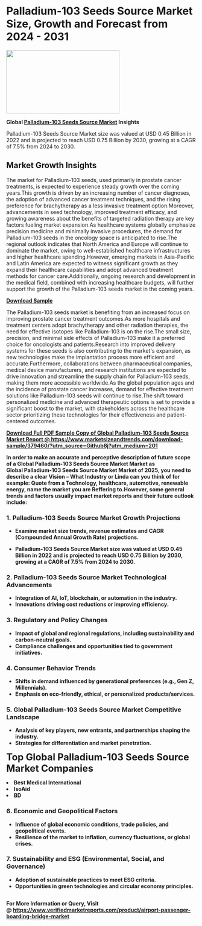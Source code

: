 <H1>Palladium-103 Seeds Source Market Size, Growth and Forecast from 2024 - 2031</H1><img class="aligncenter size-medium wp-image-584254" src="https://thirdeyenews.in/wp-content/uploads/2024/09/Global-Market-Research-300x168.jpeg" alt="" width="300" height="168" /><p><strong>Global&nbsp;<a href="https://www.marketsizeandtrends.com/download-sample/379460/?utm_source=Github8j?utm_medium=201">Palladium-103 Seeds Source Market</a> Insights</strong></p><p>Palladium-103 Seeds Source Market size was valued at USD 0.45 Billion in 2022 and is projected to reach USD 0.75 Billion by 2030, growing at a CAGR of 7.5% from 2024 to 2030.</p><p><h2>Market Growth Insights</h2> <p>The market for Palladium-103 seeds, used primarily in prostate cancer treatments, is expected to experience steady growth over the coming years.This growth is driven by an increasing number of cancer diagnoses, the adoption of advanced cancer treatment techniques, and the rising preference for brachytherapy as a less invasive treatment option.Moreover, advancements in seed technology, improved treatment efficacy, and growing awareness about the benefits of targeted radiation therapy are key factors fueling market expansion.As healthcare systems globally emphasize precision medicine and minimally invasive procedures, the demand for Palladium-103 seeds in the oncology space is anticipated to rise.The regional outlook indicates that North America and Europe will continue to dominate the market, owing to well-established healthcare infrastructures and higher healthcare spending.However, emerging markets in Asia-Pacific and Latin America are expected to witness significant growth as they expand their healthcare capabilities and adopt advanced treatment methods for cancer care.Additionally, ongoing research and development in the medical field, combined with increasing healthcare budgets, will further support the growth of the Palladium-103 seeds market in the coming years.</p> <p><strong><a href="#">Download Sample</a></strong></p> <p>The Palladium-103 seeds market is benefiting from an increased focus on improving prostate cancer treatment outcomes.As more hospitals and treatment centers adopt brachytherapy and other radiation therapies, the need for effective isotopes like Palladium-103 is on the rise.The small size, precision, and minimal side effects of Palladium-103 make it a preferred choice for oncologists and patients.Research into improved delivery systems for these seeds is also contributing to the market's expansion, as new technologies make the implantation process more efficient and accurate.Furthermore, collaborations between pharmaceutical companies, medical device manufacturers, and research institutions are expected to drive innovation and streamline the supply chain for Palladium-103 seeds, making them more accessible worldwide.As the global population ages and the incidence of prostate cancer increases, demand for effective treatment solutions like Palladium-103 seeds will continue to rise.The shift toward personalized medicine and advanced therapeutic options is set to provide a significant boost to the market, with stakeholders across the healthcare sector prioritizing these technologies for their effectiveness and patient-centered outcomes.</p> <p><strong><a href="#"></p><p><span class=""><strong>Download Full PDF Sample Copy of Global Palladium-103 Seeds Source Market Report</strong> @ <a href="https://www.marketsizeandtrends.com/download-sample/379460/?utm_source=Github8j?utm_medium=201" target="_blank">https://www.marketsizeandtrends.com/download-sample/379460/?utm_source=Github8j?utm_medium=201</a></span></p><p>In order to make an accurate and perceptive description of future scope of a Global&nbsp;Palladium-103 Seeds Source Market Market as Global&nbsp;Palladium-103 Seeds Source Market Market of 2025, you need to describe a clear Vision &ndash; What Industry or Linda can you think of for example: Quote from a Technology, healthcare, automotive, renewable energy, name the market you are Reffering to.However, some general trends and factors usually impact market reports and their future outlook include:</p><h3>1.&nbsp;<strong>Palladium-103 Seeds Source Market Growth Projections</strong></h3><ul><li>Examine market size trends, revenue estimates and CAGR (Compounded Annual Growth Rate) projections.</li><li><p>Palladium-103 Seeds Source Market size was valued at USD 0.45 Billion in 2022 and is projected to reach USD 0.75 Billion by 2030, growing at a CAGR of 7.5% from 2024 to 2030.</p></li></ul><h3>2.&nbsp;<strong>Palladium-103 Seeds Source Market Technological Advancements</strong></h3><ul><li>Integration of AI, IoT, blockchain, or automation in the industry.</li><li>Innovations driving cost reductions or improving efficiency.</li></ul><h3>3.&nbsp;<strong>Regulatory and Policy Changes</strong></h3><ul><li>Impact of global and regional regulations, including sustainability and carbon-neutral goals.</li><li>Compliance challenges and opportunities tied to government initiatives.</li></ul><h3>4.&nbsp;<strong>Consumer Behavior Trends</strong></h3><ul><li>Shifts in demand influenced by generational preferences (e.g., Gen Z, Millennials).</li><li>Emphasis on eco-friendly, ethical, or personalized products/services.</li></ul><h3>5.&nbsp;<strong>Global Palladium-103 Seeds Source Market Competitive Landscape</strong></h3><ul><li>Analysis of key players, new entrants, and partnerships shaping the industry.</li><li>Strategies for differentiation and market penetration.</li></ul><p data-pm-slice="1 1 []"><span style="color: inherit; font-family: inherit; font-size: 25px;">Top Global Palladium-103 Seeds Source Market Companies</span></p><div class="" data-test-id=""><p><li>Best Medical International</li><li> IsoAid</li><li> BD</li></p></div><h3>6.&nbsp;<strong>Economic and Geopolitical Factors</strong></h3><ul><li>Influence of global economic conditions, trade policies, and geopolitical events.</li><li>Resilience of the market to inflation, currency fluctuations, or global crises.</li></ul><h3>7.&nbsp;<strong>Sustainability and ESG (Environmental, Social, and Governance)</strong></h3><ul><li>Adoption of sustainable practices to meet ESG criteria.</li><li>Opportunities in green technologies and circular economy principles.</li></ul><h2><strong style="font-size: 14px;">For More Information or Query, Visit @&nbsp;</strong><a style="background-color: #ffffff; font-size: 14px;" href="https://www.marketsizeandtrends.com/report/palladium-103-seeds-source-market/" target="_blank">https://www.verifiedmarketreports.com/product/airport-passenger-boarding-bridge-market</a></h2>